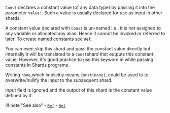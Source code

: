 `Const` declares a constant value (of any data type) by passing it into the parameter `Value:`. Such a value is usually declared for use as input in other shards.

A constant value declared with `Const` is un-named i.e., it is not assigned to any variable or allocated any alias. Hence it cannot be invoked or referred to later. To create named constants see [`Ref`](../Ref).

You can even skip this shard and pass the constant value directly but internally it will be translated to a `Const`shard that outputs this constant value. However, it's good practice to use this keyword in while passing constants in Shards programs.

Writing `none`,which implicitly means `Const(none)`, could be used to to overwrite/nullify the input to the subsequent shard.

Input field is ignored and the output of this shard is the constant value defined by it.

!!! note "See also"
    - [`Ref`](../Ref)
    - [`Set`](../Set)

